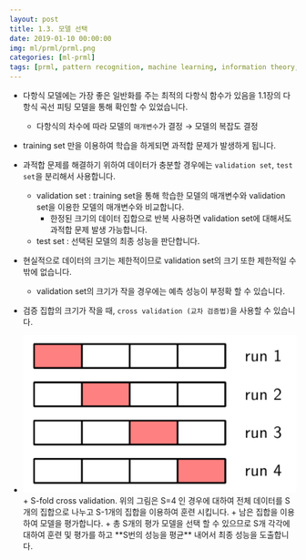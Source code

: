 ```yaml
---
layout: post
title: 1.3. 모델 선택
date: 2019-01-10 00:00:00
img: ml/prml/prml.png
categories: [ml-prml] 
tags: [prml, pattern recognition, machine learning, information theory, 패턴 인식, 머신 러닝, 정보 이론, ] # add tag
---
```


+ 다항식 모델에는 가장 좋은 일반화를 주는 최적의 다항식 함수가 있음을 1.1장의 다항식 곡선 피팅 모델을 통해 확인할 수 있었습니다.
    + 다항식의 차수에 따라 모델의 `매개변수`가 결정 → 모델의 복잡도 결정
    
+ training set 만을 이용하여 학습을 하게되면 과적합 문제가 발생하게 됩니다.
+ 과적합 문제를 해결하기 위하여 데이터가 충분할 경우에는 `validation set`, `test set`을 분리해서 사용합니다.
    + validation set : training set을 통해 학습한 모델의 매개변수와 validation set을 이용한 모델의 매개변수와 비교합니다.
        + 한정된 크기의 데이터 집합으로 반복 사용하면 validation set에 대해서도 과적합 문제 발생 가능합니다.
    + test set : 선택된 모델의 최종 성능을 판단합니다.
    
+ 현실적으로 데이터의 크기는 제한적이므로 validation set의 크기 또한 제한적일 수 밖에 없습니다.
    + validation set의 크기가 작을 경우에는 예측 성능이 부정확 할 수 있습니다.
+ 검증 집합의 크기가 작을 때, `cross validation (교차 검증법)`을 사용할 수 있습니다.  
+ <img src="../assets/img/ml/prml/1.3/fig1.18.PNG" alt="Drawing" style="width: 500px;"/>
    + S-fold cross validation. 위의 그림은 S=4 인 경우에 대하여 전체 데이터를 S개의 집합으로 나누고 S-1개의 집합을 이용하여 훈련 시킵니다.
    + 남은 집합을 이용하여 모델을 평가합니다. 
    + 총 S개의 평가 모델을 선택 할 수 있으므로 S개 각각에 대하여 훈련 및 평가를 하고 **S번의 성능을 평균** 내어서 최종 성능을 도출합니다. 

  